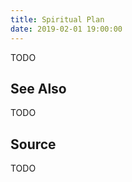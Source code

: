 ```yaml
---
title: Spiritual Plan
date: 2019-02-01 19:00:00
---
```


TODO

## See Also
TODO

## Source
TODO

